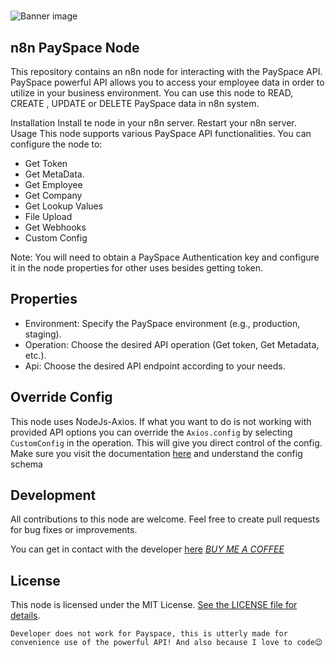 #

![Banner image](https://user-images.githubusercontent.com/10284570/173569848-c624317f-42b1-45a6-ab09-f0ea3c247648.png)

## n8n PaySpace Node

This repository contains an n8n node for interacting with the PaySpace API. PaySpace powerful API allows you to access your employee data in order to utilize in your business environment. You can use this node to READ, CREATE , UPDATE or DELETE  PaySpace data in n8n system.

Installation
Install te node in your n8n server.
Restart your n8n server.
Usage
This node supports various PaySpace API functionalities. You can configure the node to:

- Get Token
- Get MetaData.
- Get Employee
- Get Company
- Get Lookup Values
- File Upload
- Get Webhooks
- Custom Config

Note: You will need to obtain a PaySpace Authentication key and configure it in the node properties for other uses besides getting token.

## Properties

- Environment: Specify the PaySpace environment (e.g., production, staging).
- Operation: Choose the desired API operation (Get token, Get Metadata, etc.).
- Api: Choose the desired API endpoint according to your needs.

## Override Config

This node uses NodeJs-Axios. If what you want to do is not working with provided API options you can override the ```Axios.config``` by selecting ```CustomConfig``` in the operation. This will give you direct control of the config. Make sure you visit the documentation [here](https://developer.payspace.com/) and understand the config schema

## Development

All contributions to this node are welcome. Feel free to create pull requests for bug fixes or improvements.

You can get in contact with the developer [here](https://github.com/onlypfachi/)
[*BUY ME A COFFEE*](https://github.com)

## License

This node is licensed under the MIT License. [See the LICENSE file for details](https://github.com/n8n-io/n8n-nodes-starter/blob/master/LICENSE.md).

<code>Developer does not work for Payspace, this is utterly made for convenience use of the powerful API! And also because I love to code😉 <code>

